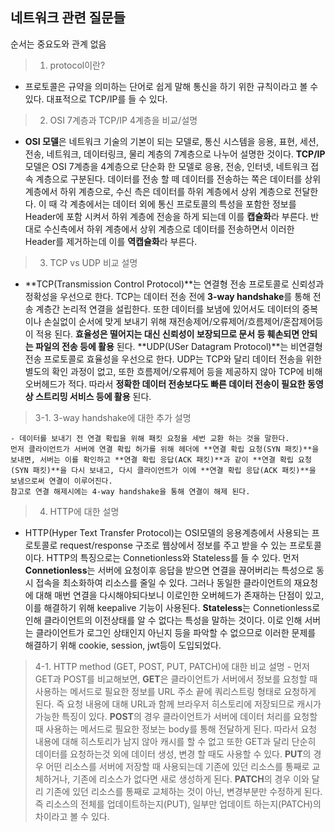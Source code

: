 ## 네트워크 관련 질문들

순서는 중요도와 관계 없음

>1. protocol이란?

  - 프로토콜은 규약을 의미하는 단어로 쉽게 말해 통신을 하기 위한 규칙이라고 볼 수 있다. 대표적으로 TCP/IP를 들 수 있다.

>2. OSI 7계층과 TCP/IP 4계층을 비교/설명

  - **OSI 모델**은 네트워크 기술의 기본이 되는 모델로, 통신 시스템을 응용, 표현, 세션, 전송, 네트워크, 데이터링크, 물리 계층의 7계층으로 나누어 설명한 것이다. 
  **TCP/IP** 모델은 OSI 7계층을 4계층으로 단순화 한 모델로 응용, 전송, 인터넷, 네트워크 접속 계층으로 구분된다. 
  데이터를 전송 할 떼 데이터를 전송하는 쪽은 데이터를 상위 계층에서 하위 계층으로, 수신 측은 데이터를 하위 계층에서 상위 계층으로 전달한다. 이 때 각 계층에서는 데이터 외에 통신 프로토콜의 특성을 포함한 정보를 Header에 포함 시켜서 하위 계층에 전송을 하게 되는데 이를 **캡슐화**라 부른다. 반대로 수신측에서 하위 계층에서 상위 계층으로 데이터를 전송하면서 이러한 Header를 제거하는데 이를 **역캡슐화**라 부른다.

>3. TCP vs UDP 비교 설명

  - **TCP(Transmission Control Protocol)**는 연결형 전송 프로토콜로 신뢰성과 정확성을 우선으로 한다. TCP는 데이터 전송 전에 **3-way handshake**를 통해 전송 계층간 논리적 연결을 설립한다. 또한 데이터를 보냄에 있어서도 데이터의 중복이나 손실없이 순서에 맞게 보내기 위해 재전송제어/오류제어/흐름제어/혼잡제어등이 적용 된다. **효율성은 떨어지는 대신 신뢰성이 보장되므로 문서 등 훼손되면 안되는 파일의 전송 등에 활용** 된다.
  **UDP(USer Datagram Protocol)**는 비연결형 전송 프로토콜로 효율성을 우선으로 한다. UDP는 TCP와 달리 데이터 전송을 위한 별도의 확인 과정이 없고, 또한 흐름제어/오류제어 등을 제공하지 않아 TCP에 비해 오버헤드가 적다. 따라서 **정확한 데이터 전송보다도 빠른 데이터 전송이 필요한 동영상 스트리밍 서비스 등에 활용** 된다. 

  >3-1. 3-way handshake에 대한 추가 설명

    - 데이터를 보내기 전 연결 확립을 위해 패킷 요청을 세번 교환 하는 것을 말한다. 
    먼저 클라이언트가 서버에 연결 확립 허가를 위해 헤더에 **연결 확립 요청(SYN 패킷)**을 보내면, 서버는 이를 확인하고 **연결 확립 응답(ACK 패킷)**과 같이 **연결 확립 요청(SYN 패킷)**을 다시 보내고, 다시 클라이언트가 이에 **연결 확립 응답(ACK 패킷)**을 보냄으로써 연결이 이루어진다. 
    참고로 연결 해제시에는 4-way handshake을 통해 연결이 해제 된다.

>4. HTTP에 대한 설명

  - HTTP(Hyper Text Transfer Protocol)는 OSI모델의 응용계층에서 사용되는 프로토콜로 request/response 구조로 웹상에서 정보를 주고 받을 수 있는 프로토콜이다.
  HTTP의 특징으로는 Connetionless와 Stateless를 들 수 있다. 먼저 **Connetionless**는 서버에 요청이후 응답을 받으면 연결을 끊어버리는 특성으로 동시 접속을 최소화하여 리소스를 줄일 수 있다. 그러나 동일한 클라이언트의 재요청에 대해 매번 연결을 다시해야되다보니 이로인한 오버헤드가 존재하는 단점이 있고, 이를 해결하기 위해 keepalive 기능이 사용된다.
  **Stateless**는 Connetionless로 인해 클라이언트의 이전상태를 알 수 없다는 특성을 말하는 것이다. 이로 인해 서버는 클라이언트가 로그인 상태인지 아닌지 등을 파악할 수 없으므로 이러한 문제를 해결하기 위해 cookie, session, jwt등이 도입되었다. 

  >4-1. HTTP method (GET, POST, PUT, PATCH)에 대한 비교 설명
    - 먼저 GET과 POST를 비교해보면, **GET**은 클라이언트가 서버에서 정보를 요청할 때 사용하는 메서드로 필요한 정보를 URL 주소 끝에 쿼리스트링 형태로 요청하게 된다. 즉 요청 내용에 대해 URL과 함께 브라우저 히스토리에 저장되므로 캐시가 가능한 특징이 있다.
    **POST**의 경우 클라이언트가 서버에 데이터 처리를 요청할 때 사용하는 메서드로 필요한 정보는 body를 통해 전달하게 된다. 따라서 요청 내용에 대해 히스토리가 남지 않아 캐시를 할 수 없고 또한 GET과 달리 단순히 데이터를 요청하는것 외에 데이터 생성, 변경 할 때도 사용할 수 있다.
    **PUT**의 경우 어떤 리소스를 서버에 저장할 때 사용되는데 기존에 있던 리소스를 통째로 교체하거나, 기존에 리소스가 없다면 새로 생성하게 된다.
    **PATCH**의 경우 이와 달리 기존에 있던 리소스를 통째로 교체하는 것이 아닌, 변경부분만 수정하게 된다. 즉 리소스의 전체를 업데이트하는지(PUT), 일부만 업데이트 하는지(PATCH)의 차이라고 볼 수 있다.
